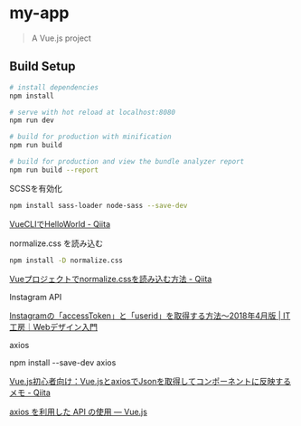 # my-app

> A Vue.js project

## Build Setup

``` bash
# install dependencies
npm install

# serve with hot reload at localhost:8080
npm run dev

# build for production with minification
npm run build

# build for production and view the bundle analyzer report
npm run build --report
```




SCSSを有効化

``` bash
npm install sass-loader node-sass --save-dev
```

[VueCLIでHelloWorld \- Qiita](https://qiita.com/MariMurotani/items/5fbea5942d2edf149989)

normalize.css を読み込む

``` bash
npm install -D normalize.css
```

[Vueプロジェクトでnormalize\.cssを読み込む方法 \- Qiita](https://qiita.com/hogesuke_1/items/b12c65e8485289da4146)

Instagram API

[Instagramの「accessToken」と「userid」を取得する方法〜2018年4月版 \| IT工房｜Webデザイン入門](https://itstudio.co/2018/04/15/7814/)

axios

npm install --save-dev axios

[Vue\.js初心者向け：Vue\.jsとaxiosでJsonを取得してコンポーネントに反映するメモ \- Qiita](https://qiita.com/sygnas/items/7eac9491b37a1bcba0cb)

[axios を利用した API の使用 — Vue\.js](https://jp.vuejs.org/v2/cookbook/using-axios-to-consume-apis.html)
